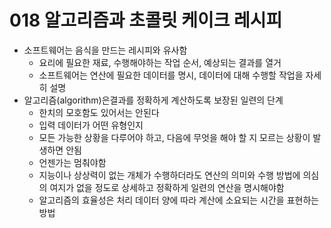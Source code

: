 # 018 알고리즘과 초콜릿 케이크 레시피

- 소프트웨어는 음식을 만드는 레시피와 유사함
    - 요리에 필요한 재료, 수행해야하는 작업 순서, 예상되는 결과를 열거
    - 소프트웨어는 연산에 필요한 데이터를 명시, 데이터에 대해 수행할 작업을 자세히 설명
- 알고리즘(algorithm)은결과를 정확하게 계산하도록 보장된 일련의 단계
    - 한치의 모호함도 있어서는 안된다
    - 입력 데이터가 어떤 유형인지
    - 모든 가능한 상황을 다루어야 하고, 다음에 무엇을 해야 할 지 모르는 상황이 발생하면 안됨
    - 언젠가는 멈춰야함
    - 지능이나 상상력이 없는 개체가 수행하더라도 연산의 의미와 수행 방법에 의심의 여지가 없을 정도로 상세하고 정확하게 일련의 연산을 명시해야함
    - 알고리즘의 효율성은 처리 데이터 양에 따라 계산에 소요되는 시간을 표현하는 방법